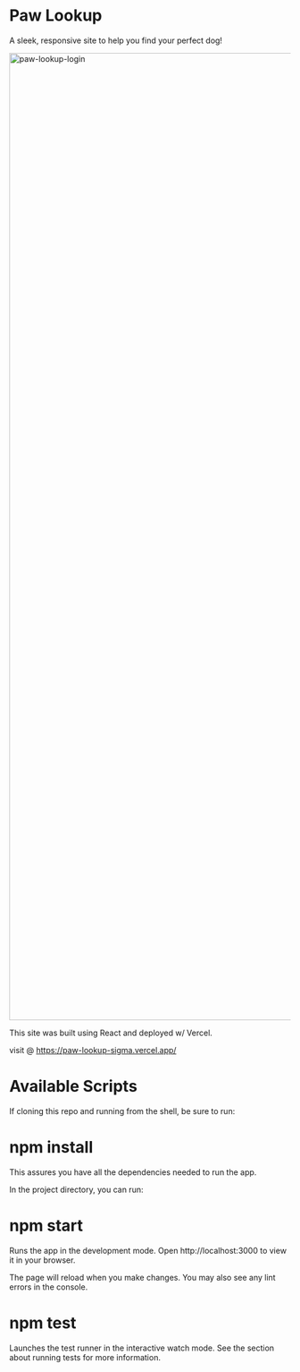 # Paw Lookup
A sleek, responsive site to help you find your perfect dog!


<img width="1728" alt="paw-lookup-login" src="https://github.com/user-attachments/assets/2f988ae2-5086-4fe4-9ae8-64d29c5ddd47" />



This site was built using React and deployed w/ Vercel.

visit @ https://paw-lookup-sigma.vercel.app/
# Available Scripts
If cloning this repo and running from the shell, be sure to run:

# npm install
This assures you have all the dependencies needed to run the app.

In the project directory, you can run:

# npm start
Runs the app in the development mode.
Open http://localhost:3000 to view it in your browser.

The page will reload when you make changes.
You may also see any lint errors in the console.

# npm test
Launches the test runner in the interactive watch mode.
See the section about running tests for more information.

